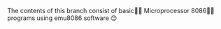 The contents of this branch consist of basic🤷‍♂️ Microprocessor 8086👨‍💻 programs using emu8086 software 😊
